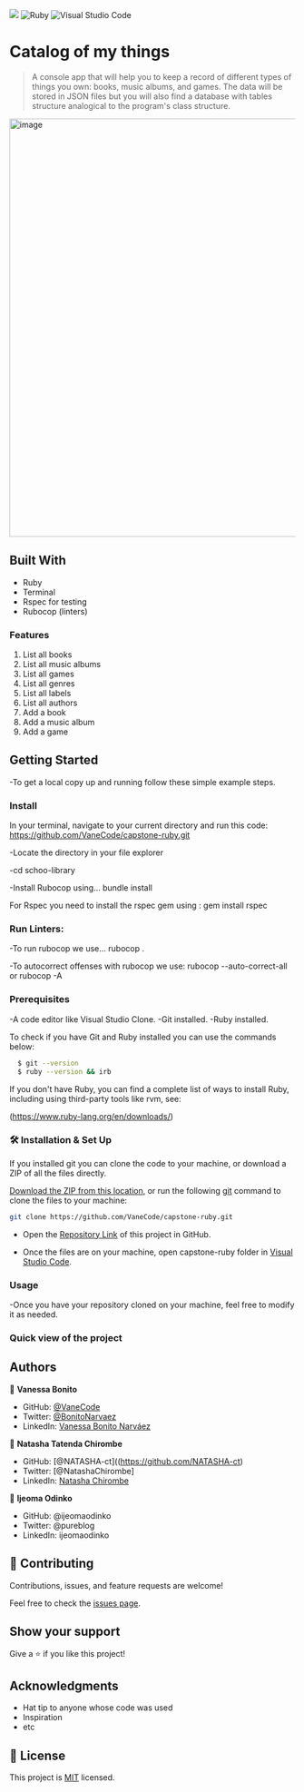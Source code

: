 ![](https://img.shields.io/badge/Microverse-blueviolet) ![Ruby](https://img.shields.io/badge/ruby-%23CC342D.svg?style=for-the-badge&logo=ruby&logoColor=white) ![Visual Studio Code](https://img.shields.io/badge/Visual%20Studio%20Code-0078d7.svg?style=for-the-badge&logo=visual-studio-code&logoColor=white)

# Catalog of my things

> A console app that will help you to keep a record of different types of things you own: books, music albums, and games. The data will be stored in JSON files but you will also find a database with tables structure analogical to the program's class structure.

<img width="737" alt="image" src="https://user-images.githubusercontent.com/106079814/197050523-e6648483-32bf-4e88-9dc7-660a3b17f485.png">

## Built With

- Ruby
- Terminal
- Rspec for testing
- Rubocop (linters)

### Features
1) List all books
2) List all music albums
3) List all games
4) List all genres
5) List all labels
6) List all authors
7) Add a book
8) Add a music album
9) Add a game

## Getting Started
-To get a local copy up and running follow these simple example steps.

### Install
In your terminal, navigate to your current directory and run this code:
 https://github.com/VaneCode/capstone-ruby.git

-Locate the directory in your file explorer

-cd schoo-library

-Install Rubocop using...
  bundle install
  
For  Rspec you need to install the rspec gem using :
  gem install rspec

### Run Linters:
-To run rubocop we use...
   rubocop .

-To autocorrect offenses with rubocop we use:
   rubocop --auto-correct-all or rubocop -A

### Prerequisites

-A code editor like Visual Studio Clone.
-Git installed.
-Ruby installed.

To check if you have Git and Ruby installed you can use the commands below:

 ```sh
   $ git --version
   $ ruby --version && irb
   ```
If you don't have Ruby, you can find a complete list of ways to install Ruby, including using third-party tools like rvm, see:

(https://www.ruby-lang.org/en/downloads/)
### 🛠 Installation & Set Up

If you installed git you can clone the code to your machine, or download a ZIP of all the files directly.

[Download the ZIP from this location](https://github.com/VaneCode/capstone-ruby/archive/refs/heads/main.zip), or run the following [git](https://git-scm.com/downloads) command to clone the files to your machine:

```bash
git clone https://github.com/VaneCode/capstone-ruby.git
```

- Open the [Repository Link](https://github.com/VaneCode/capstone-ruby) of this project in GitHub.

- Once the files are on your machine, open capstone-ruby folder in [Visual Studio Code](https://code.visualstudio.com/).

### Usage

-Once you have your repository cloned on your machine, feel free to modify it as needed.

### Quick view of the project


## Authors

👤 **Vanessa Bonito**

- GitHub: [@VaneCode](https://github.com/VaneCode)
- Twitter: [@BonitoNarvaez](https://twitter.com/BonitoNarvaez)
- LinkedIn: [Vanessa Bonito Narváez](https://www.linkedin.com/in/vanessa-bonito-narvaez/)

👤 **Natasha Tatenda Chirombe**

- GitHub: [@NATASHA-ct]((https://github.com/NATASHA-ct)
- Twitter: [@NatashaChirombe]
- LinkedIn: [Natasha Chirombe](linkedin.com/in/natasha-chirombe-1531aa17b)

👤 **Ijeoma Odinko**

- GitHub: @ijeomaodinko
- Twitter: @pureblog
- LinkedIn: ijeomaodinko


## 🤝 Contributing

Contributions, issues, and feature requests are welcome!

Feel free to check the [issues page](../../issues/).

## Show your support

Give a ⭐️ if you like this project!

## Acknowledgments

- Hat tip to anyone whose code was used
- Inspiration
- etc

## 📝 License

This project is [MIT](./MIT.md) licensed.
